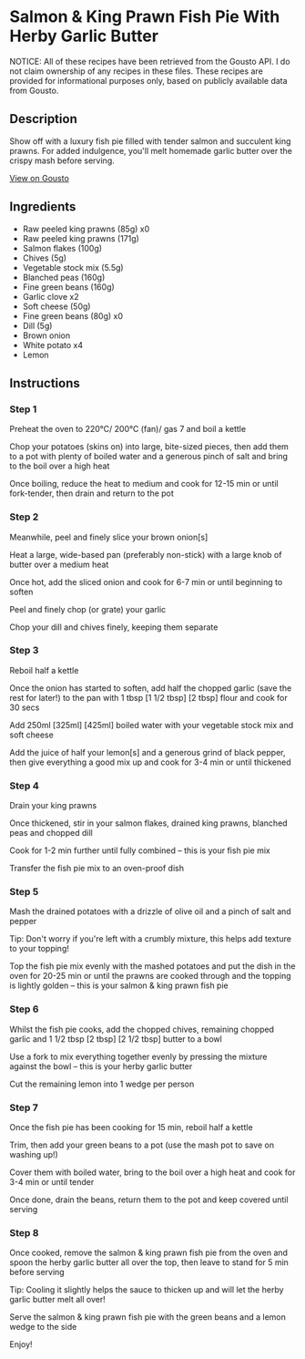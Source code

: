 # Salmon & King Prawn Fish Pie With Herby Garlic Butter

NOTICE: All of these recipes have been retrieved from the Gousto API. I do not claim ownership of any recipes in these files. These recipes are provided for informational purposes only, based on publicly available data from Gousto.

## Description

Show off with a luxury fish pie filled with tender salmon and succulent king prawns. For added indulgence, you'll melt homemade garlic butter over the crispy mash before serving. 

[View on Gousto](https://www.gousto.co.uk/recipes/cookbook/salmon-prawn-fish-pie-with-herby-garlic-butter)

## Ingredients

- Raw peeled king prawns (85g) x0
- Raw peeled king prawns (171g)
- Salmon flakes (100g)
- Chives (5g)
- Vegetable stock mix (5.5g)
- Blanched peas (160g)
- Fine green beans (160g)
- Garlic clove x2
- Soft cheese (50g)
- Fine green beans (80g) x0
- Dill (5g)
- Brown onion
- White potato x4
- Lemon

## Instructions


### Step 1

Preheat the oven to 220°C/ 200°C (fan)/ gas 7 and boil a kettle

Chop your potatoes (skins on) into large, bite-sized pieces, then add them to a pot with plenty of boiled water and a generous pinch of salt and bring to the boil over a high heat

Once boiling, reduce the heat to medium and cook for 12-15 min or until fork-tender, then drain and return to the pot


### Step 2

Meanwhile, peel and finely slice your brown onion[s]

Heat a large, wide-based pan (preferably non-stick) with a large knob of butter over a medium heat

Once hot, add the sliced onion and cook for 6-7 min or until beginning to soften

Peel and finely chop (or grate) your garlic

Chop your dill and chives finely, keeping them separate


### Step 3

Reboil half a kettle

Once the onion has started to soften, add half the chopped garlic (save the rest for later!) to the pan with 1 tbsp <span class="text-purple">[1 1/2 tbsp]</span> <span class="text-danger">[2 tbsp]</span> flour and cook for 30 secs

Add 250ml <span class="text-purple">[325ml]</span> <span class="text-danger">[425ml]</span> boiled water with your vegetable stock mix and soft cheese

Add the juice of half your lemon[s] and a generous grind of black pepper, then give everything a good mix up and cook for 3-4 min or until thickened


### Step 4

Drain your king prawns

Once thickened, stir in your salmon flakes, drained king prawns, blanched peas and chopped dill

Cook for 1-2 min further until fully combined – this is your fish pie mix

Transfer the fish pie mix to an oven-proof dish


### Step 5

Mash the drained potatoes with a drizzle of olive oil and a pinch of salt and pepper

Tip: Don't worry if you're left with a crumbly mixture, this helps add texture to your topping!

Top the fish pie mix evenly with the mashed potatoes and put the dish in the oven for 20-25 min or until the prawns are cooked through and the topping is lightly golden – this is your salmon & king prawn fish pie


### Step 6

Whilst the fish pie cooks, add the chopped chives, remaining chopped garlic and 1 1/2 tbsp <span class="text-purple">[2 tbsp]</span> <span class="text-danger">[2 1/2 tbsp] </span>butter to a bowl

Use a fork to mix everything together evenly by pressing the mixture against the bowl – this is your herby garlic butter

Cut the remaining lemon into 1 wedge per person


### Step 7

Once the fish pie has been cooking for 15 min, reboil half a kettle

Trim, then add your green beans to a pot (use the mash pot to save on washing up!)

Cover them with boiled water, bring to the boil over a high heat and cook for 3-4 min or until tender

Once done, drain the beans, return them to the pot and keep covered until serving

### Step 8

Once cooked, remove the salmon & king prawn fish pie from the oven and spoon the herby garlic butter all over the top, then leave to stand for 5 min before serving

Tip: Cooling it slightly helps the sauce to thicken up and will let the herby garlic butter melt all over!

Serve the salmon & king prawn fish pie with the green beans and a lemon wedge to the side

Enjoy!

